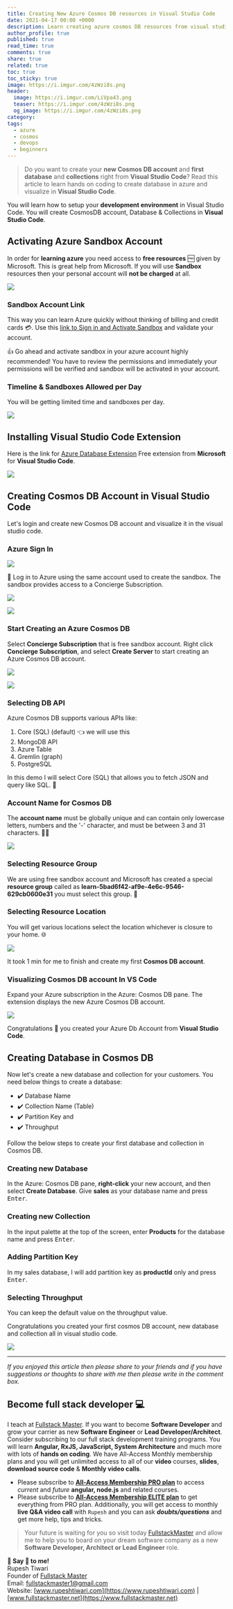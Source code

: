 ```yaml
---
title: Creating New Azure Cosmos DB resources in Visual Studio Code
date: 2021-04-17 00:00 +0000
description: Learn creating azure cosmos DB resources from visual studio code
author_profile: true
published: true
read_time: true
comments: true
share: true
related: true
toc: true
toc_sticky: true
image: https://i.imgur.com/4zWzi8s.png
header:
  image: https://i.imgur.com/LiVpa43.png
  teaser: https://i.imgur.com/4zWzi8s.png
  og_image: https://i.imgur.com/4zWzi8s.png
category:
tags:
  - azure
  - cosmos
  - devops
  - beginners
---
```


> Do you want to create your **new Cosmos DB account** and **first database** and **collections** right from **Visual Studio Code**? Read this article to learn hands on coding to create database in azure and visualize in **Visual Studio Code**.

You will learn how to setup your **development environment** in Visual Studio Code. You will create CosmosDB account, Database & Collections in **Visual Studio Code**.

## Activating Azure Sandbox Account

In order for **learning azure** you need access to **free resources** 🆓 given by Microsoft. This is great help from Microsoft. If you will use **Sandbox** resources then your personal account will **not be charged** at all.

![](https://imgur.com/epj9qEO.gif)

### Sandbox Account Link

This way you can learn Azure quickly without thinking of billing and credit cards 💳. Use this [link to Sign in and Activate Sandbox](https://docs.microsoft.com/en-us/learn/modules/build-cosmos-db-app-with-vscode/2-setup-cosmosdb?activate-azure-sandbox=true) and validate your account.

👍 Go ahead and activate sandbox in your azure account highly recommended! You have to review the permissions and immediately your permissions will be verified and sandbox will be activated in your account.

### Timeline & Sandboxes Allowed per Day

You will be getting limited time and sandboxes per day.

![](https://i.imgur.com/R1SmlwX.png)

## Installing Visual Studio Code Extension

Here is the link for [Azure Database Extension](https://marketplace.visualstudio.com/items?itemName=ms-azuretools.vscode-cosmosdb) Free extension from **Microsoft** for **Visual Studio Code**.

![](https://i.imgur.com/ZDQuxGQ.png)

## Creating Cosmos DB Account in Visual Studio Code

Let's login and create new Cosmos DB account and visualize it in the visual studio code.

### Azure Sign In

![](https://i.imgur.com/a6Ea5fE.png)

🗽 Log in to Azure using the same account used to create the sandbox. The sandbox provides access to a Concierge Subscription.

![](https://i.imgur.com/ZM7gd9R.gif)

![](https://i.imgur.com/XGBlxm1.png)

### Start Creating an Azure Cosmos DB

Select **Concierge Subscription** that is free sandbox account.
Right click **Concierge Subscription**, and select **Create Server** to start creating an Azure Cosmos DB account.

![](https://i.imgur.com/J9YnEMX.png)

![](https://imgur.com/RvPE9B0.gif)

### Selecting DB API

Azure Cosmos DB supports various APIs like:

1. Core (SQL) (default) 👈 we will use this
2. MongoDB API
3. Azure Table
4. Gremlin (graph)
5. PostgreSQL

In this demo I will select Core (SQL) that allows you to fetch JSON and query like SQL. 🥇

### Account Name for Cosmos DB

The **account name** must be globally unique and can contain only lowercase letters, numbers and the '-' character, and must be between 3 and 31 characters. 👮‍♂️

![](https://i.imgur.com/TU2yBep.png)

### Selecting Resource Group

We are using free sandbox account and Microsoft has created a special **resource group** called as **learn-5bad6f42-af9e-4e6c-9546-629cb0600e31** you must select this group. 🍇

### Selecting Resource Location

You will get various locations select the location whichever is closure to your home. 🌐

![](https://i.imgur.com/G8YYktg.png)

It took 1 min for me to finish and create my first **Cosmos DB account**.

### Visualizing Cosmos DB account In VS Code

Expand your Azure subscription in the Azure: Cosmos DB pane. The extension displays the new Azure Cosmos DB account.

![](https://i.imgur.com/c5uZXTC.png)

Congratulations 🍕 you created your Azure Db Account from **Visual Studio Code**.

## Creating Database in Cosmos DB

Now let's create a new database and collection for your customers. You need below things to create a database:

- ✔️ Database Name
- ✔️ Collection Name (Table)
- ✔️ Partition Key and
- ✔️ Throughput

Follow the below steps to create your first database and collection in Cosmos DB.

### Creating new Database

In the Azure: Cosmos DB pane, **right-click** your new account, and then select **Create Database**. Give **sales** as your database name and press <kbd>Enter</kbd>.

### Creating new Collection

In the input palette at the top of the screen, enter **Products** for the database name and press <kbd>Enter</kbd>.

### Adding Partition Key

In my sales database, I will add partition key as **productId** only and press <kbd>Enter</kbd>.

### Selecting Throughput

You can keep the default value on the throughput value.

Congratulations you created your first cosmos DB account, new database and collection all in visual studio code.

![](https://imgur.com/upyWx7r.gif)

---

_If you enjoyed this article then please share to your friends and if you have suggestions or thoughts to share with me then please write in the comment box._

## Become full stack developer 💻

I teach at [Fullstack Master](https://www.fullstackmaster.net). If you want to become **Software Developer** and grow your carrier as new **Software Engineer** or **Lead Developer/Architect**. Consider subscribing to our full stack development training programs. You will learn **Angular, RxJS, JavaScript, System Architecture** and much more with lots of **hands on coding**. We have All-Access Monthly membership plans and you will get unlimited access to all of our **video** courses, **slides**, **download source code** & **Monthly video calls**.

- Please subscribe to **[All-Access Membership PRO plan](https://www.fullstackmaster.net/pro)** to access _current_ and _future_ **angular, node.js** and related courses.
- Please subscribe to **[All-Access Membership ELITE plan](https://www.fullstackmaster.net/elite)** to get everything from PRO plan. Additionally, you will get access to monthly **live Q&A video call** with `Rupesh` and you can ask **_doubts/questions_** and get more help, tips and tricks.

> Your future is waiting for you so visit today [FullstackMaster](www.fullstackmaster.net) and allow me to help you to board on your dream software company as a new **Software Developer, Architect or Lead Engineer** role.

**💖 Say 👋 to me!**
<br>Rupesh Tiwari
<br>Founder of [Fullstack Master](https://www.fullstackmaster.net)
<br>Email: <a href="mailto:fullstackmaster1@gmail.com?subject=Hi">fullstackmaster1@gmail.com</a>
<br>Website: [www.rupeshtiwari.com](https://www.rupeshtiwari.com) | [www.fullstackmaster.net](https://www.fullstackmaster.net)
